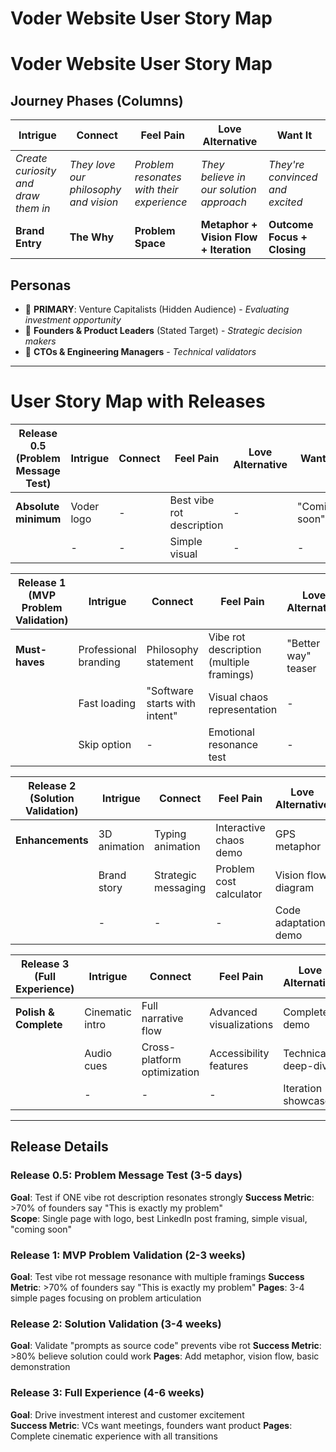 # Voder Website User Story Map

# Voder Website User Story Map

## Journey Phases (Columns)

| **Intrigue**                        | **Connect**                           | **Feel Pain**                             | **Love Alternative**                    | **Want It**                     |
| ----------------------------------- | ------------------------------------- | ----------------------------------------- | --------------------------------------- | ------------------------------- |
| _Create curiosity and draw them in_ | _They love our philosophy and vision_ | _Problem resonates with their experience_ | _They believe in our solution approach_ | _They're convinced and excited_ |
| **Brand Entry**                     | **The Why**                           | **Problem Space**                         | **Metaphor + Vision Flow + Iteration**  | **Outcome Focus + Closing**     |

## Personas

- 🎯 **PRIMARY**: Venture Capitalists (Hidden Audience) - _Evaluating investment opportunity_
- 👑 **Founders & Product Leaders** (Stated Target) - _Strategic decision makers_
- 🔧 **CTOs & Engineering Managers** - _Technical validators_

---

# User Story Map with Releases

| **Release 0.5 (Problem Message Test)** | **Intrigue** | **Connect** | **Feel Pain**             | **Love Alternative** | **Want It**   |
| -------------------------------------- | ------------ | ----------- | ------------------------- | -------------------- | ------------- |
| **Absolute minimum**                   | Voder logo   | -           | Best vibe rot description | -                    | "Coming soon" |
|                                        | -            | -           | Simple visual             | -                    | -             |

| **Release 1 (MVP Problem Validation)** | **Intrigue**          | **Connect**                   | **Feel Pain**                            | **Love Alternative** | **Want It**   |
| -------------------------------------- | --------------------- | ----------------------------- | ---------------------------------------- | -------------------- | ------------- |
| **Must-haves**                         | Professional branding | Philosophy statement          | Vibe rot description (multiple framings) | "Better way" teaser  | "Coming soon" |
|                                        | Fast loading          | "Software starts with intent" | Visual chaos representation              | -                    | Contact info  |
|                                        | Skip option           | -                             | Emotional resonance test                 | -                    | -             |

| **Release 2 (Solution Validation)** | **Intrigue** | **Connect**         | **Feel Pain**           | **Love Alternative** | **Want It**        |
| ----------------------------------- | ------------ | ------------------- | ----------------------- | -------------------- | ------------------ |
| **Enhancements**                    | 3D animation | Typing animation    | Interactive chaos demo  | GPS metaphor         | Benefit highlights |
|                                     | Brand story  | Strategic messaging | Problem cost calculator | Vision flow diagram  | ROI preview        |
|                                     | -            | -                   | -                       | Code adaptation demo | -                  |

| **Release 3 (Full Experience)** | **Intrigue**    | **Connect**                 | **Feel Pain**           | **Love Alternative** | **Want It**            |
| ------------------------------- | --------------- | --------------------------- | ----------------------- | -------------------- | ---------------------- |
| **Polish & Complete**           | Cinematic intro | Full narrative flow         | Advanced visualizations | Complete demo        | Comprehensive outcomes |
|                                 | Audio cues      | Cross-platform optimization | Accessibility features  | Technical deep-dive  | Competitive analysis   |
|                                 | -               | -                           | -                       | Iteration showcase   | Future roadmap         |

---

## Release Details

### Release 0.5: Problem Message Test (3-5 days)

**Goal**: Test if ONE vibe rot description resonates strongly
**Success Metric**: >70% of founders say "This is exactly my problem"  
**Scope**: Single page with logo, best LinkedIn post framing, simple visual, "coming soon"

### Release 1: MVP Problem Validation (2-3 weeks)

**Goal**: Test vibe rot message resonance with multiple framings
**Success Metric**: >70% of founders say "This is exactly my problem"
**Pages**: 3-4 simple pages focusing on problem articulation

### Release 2: Solution Validation (3-4 weeks)

**Goal**: Validate "prompts as source code" prevents vibe rot
**Success Metric**: >80% believe solution could work
**Pages**: Add metaphor, vision flow, basic demonstration

### Release 3: Full Experience (4-6 weeks)

**Goal**: Drive investment interest and customer excitement  
**Success Metric**: VCs want meetings, founders want product
**Pages**: Complete cinematic experience with all transitions
